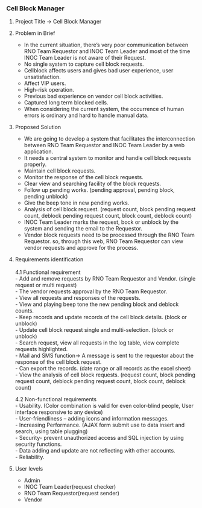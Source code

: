 ### Cell Block Manager 

1. Project Title -> Cell Block Manager

2. Problem in Brief
	- In the current situation, there’s very poor communication between RNO Team Requestor and INOC Team Leader and most of the time INOC Team Leader is not aware of their Request.
	- No single system to capture cell block requests.
	- Cellblock affects users and gives bad user experience, user unsatisfaction.
	- Affect VIP users.
	- High-risk operation.
	- Previous bad experience on vendor cell block activities.
	- Captured long term blocked cells.
	- When considering the current system, the occurrence of human errors is ordinary and hard to handle manual data.

3. Proposed Solution
	- We are going to develop a system that facilitates the interconnection between RNO Team Requestor and INOC Team Leader by a web application.
	- It needs a central system to monitor and handle cell block requests properly.
	- Maintain cell block requests.
	- Monitor the response of the cell block requests.
	- Clear view and searching facility of the block requests.
	- Follow up pending works. (pending approval, pending block, pending unblock)
	- Give the beep tone in new pending works.
	- Analysis of cell block request. (request count, block pending request count, deblock pending request count, block count, deblock count)
	- INOC Team Leader marks the request, bock or unblock by the system and sending the email to the Requestor.
	- Vendor block requests need to be processed through the RNO Team Requestor. so, through this web, RNO Team Requestor can view vendor requests and approve for the process.

4. Requirements identification<br/><br/>
	4.1   Functional requirement<br/>
		- Add and remove requests by RNO Team Requestor and Vendor. (single request or multi request)<br/>
		- The vendor requests approval by the RNO Team Requestor.<br/>
		- View all requests and responses of the requests.<br/>
		- View and playing beep tone the new pending block and deblock counts.<br/>
		- Keep records and update records of the cell block details. (block or unblock)<br/>
		- Update cell block request single and multi-selection. (block or unblock)<br/>
		- Search request, view all requests in the log table, view complete requests highlighted.<br/>
		- Mail and SMS function-> A message is sent to the requestor about the response of the cell block request.<br/>
		- Can export the records. (date range or all records as the excel sheet)<br/>
		- View the analysis of cell block requests. (request count, block pending request count, deblock pending request count, block count, deblock count)<br/>

	4.2 Non-functional requirements<br/>
		- Usability. (Color combination is valid for even color-blind people, User interface responsive to any device)<br/>
		- User-friendliness – adding icons and information messages.<br/>
		- Increasing Performance. (AJAX form submit use to data insert and search, using table plugging)<br/>
		- Security- prevent unauthorized access and SQL injection by using security functions.<br/>
		- Data adding and update are not reflecting with other accounts.<br/>
		- Reliability.<br/>

5.  User levels
	- Admin
	- INOC Team Leader(request checker)
	- RNO Team Requestor(request sender)
	- Vendor

